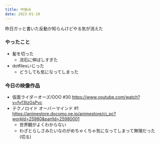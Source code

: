 ```yaml
---
title: 中弛み
date: 2023-01-10
---
```


昨日ガッと書いた反動か知らんけどやる気が消えた

### やったこと
+ 髪を切った
  + 流石に伸ばしすぎた
+ dotfilesいじった
  + どうしても気になってしまった

### 今日の映像作品
+ 仮面ライダーオーズ/OOO #30 <https://www.youtube.com/watch?v=fyf3tzGsPvc>
+ テクノロイド オーバーマインド #1 <https://animestore.docomo.ne.jp/animestore/ci_pc?workId=25980&partId=25980001>
  + 世界観がよくわからない
  + わざとらしさみたいなのがめちゃくちゃ気になってしまって無理だった(切る)
